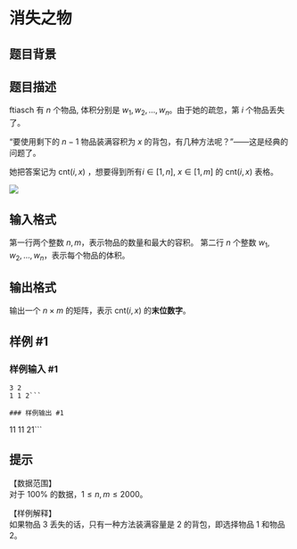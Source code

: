 # 消失之物

## 题目背景



## 题目描述

ftiasch 有 $n$ 个物品, 体积分别是 $w_1,w_2,\dots,w_n$。由于她的疏忽，第 $i$ 个物品丢失了。   

“要使用剩下的 $n-1$ 物品装满容积为 $x$ 的背包，有几种方法呢？”——这是经典的问题了。  

她把答案记为 $\text{cnt}(i,x)$ ，想要得到所有$i \in [1,n]$, $x \in [1,m]$ 的 $\text{cnt}(i,x)$ 表格。

![](https://cdn.luogu.com.cn/upload/pic/13426.png)


## 输入格式

第一行两个整数 $n,m$，表示物品的数量和最大的容积。
第二行 $n$ 个整数 $w_1,w_2,\dots,w_n$，表示每个物品的体积。


## 输出格式

输出一个 $n \times m$ 的矩阵，表示 $\text{cnt}(i,x)$ 的**末位数字**。


## 样例 #1

### 样例输入 #1
```
3 2
1 1 2```

### 样例输出 #1

```
11
11
21```

## 提示

【数据范围】  
对于 $100\%$ 的数据，$1\le n,m \le 2000$。

【样例解释】  
如果物品 3 丢失的话，只有一种方法装满容量是 2 的背包，即选择物品 1 和物品 2。

